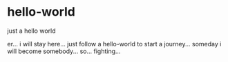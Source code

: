 # hello-world
just a hello world

er...
i will stay here...
just follow a hello-world to start a journey...
someday i will become somebody...
so...
fighting...
